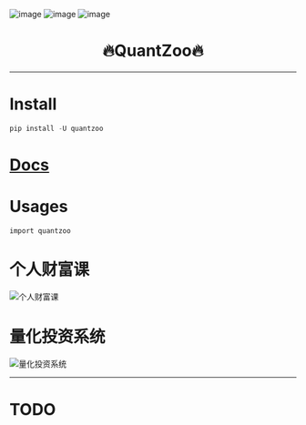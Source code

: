 

![image](https://img.shields.io/pypi/v/quantzoo.svg) ![image](https://img.shields.io/travis/Jie-Yuan/quantzoo.svg) ![image](https://readthedocs.org/projects/quantzoo/badge/?version=latest)



<h1 align = "center">🔥QuantZoo🔥</h1>

---
# Install
```python
pip install -U quantzoo
```

# [Docs](https://jie-yuan.github.io/quantzoo/)

# Usages
```
import quantzoo
```

# 个人财富课
![个人财富课](https://tva1.sinaimg.cn/large/e6c9d24egy1h1dum2e0xij20ef0ctdgw.jpg)

# 量化投资系统
![量化投资系统](https://tva1.sinaimg.cn/large/e6c9d24egy1h1dunn77maj20e30aoaa8.jpg)



---
# TODO
